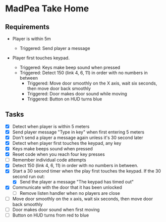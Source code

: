 # MadPea Take Home

## Requirements

- Player is within 5m

  - Triggered: Send player a message

- Player first touches keypad.
  - Triggered: Keys make beep sound when pressed
  - Triggered: Detect 150 (link 4, 6, 11) in order with no numbers in between
    - Triggered: Move door smoothly on the X axis, wait six seconds, then move door back smoothly
    - Triggered: Door makes door sound while moving
    - Triggered: Button on HUD turns blue

## Tasks

- [x] Detect when player is within 5 meters
- [x] Send player message "Type in key" when first entering 5 meters
- [x] Don't send a player a message again unless it's 30 second later
- [x] Detect when player first touches the keypad, any key
- [x] Keys make beeps sound when pressed
- [x] Reset code when you reach four key presses
- [ ] Remember individual code attempts
- [x] Detect 150 (link 4, 6, 11) in order with no numbers in between.
- [x] Start a 30 second timer when the play first touches the keypad. If the 30 second run out:
  - [x] Send the player a message "The keypad has timed out"
- [x] Communicate with the door that it has been unlocked
  - [ ] Remove listen handler when no players are close
- [ ] Move door smoothly on the x axis, wait six seconds, then move door back smoothly
- [ ] Door makes door sound when first moving
- [ ] Button on HUD turns from red to blue

